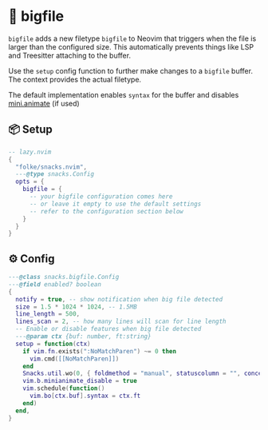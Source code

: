 # 🍿 bigfile

`bigfile` adds a new filetype `bigfile` to Neovim that triggers when the file is
larger than the configured size. This automatically prevents things like LSP
and Treesitter attaching to the buffer.

Use the `setup` config function to further make changes to a `bigfile` buffer.
The context provides the actual filetype.

The default implementation enables `syntax` for the buffer and disables
[mini.animate](https://github.com/echasnovski/mini.animate) (if used)

<!-- docgen -->

## 📦 Setup

```lua
-- lazy.nvim
{
  "folke/snacks.nvim",
  ---@type snacks.Config
  opts = {
    bigfile = {
      -- your bigfile configuration comes here
      -- or leave it empty to use the default settings
      -- refer to the configuration section below
    }
  }
}
```

## ⚙️ Config

```lua
---@class snacks.bigfile.Config
---@field enabled? boolean
{
  notify = true, -- show notification when big file detected
  size = 1.5 * 1024 * 1024, -- 1.5MB
  line_length = 500,
  lines_scan = 2, -- how many lines will scan for line length
  -- Enable or disable features when big file detected
  ---@param ctx {buf: number, ft:string}
  setup = function(ctx)
    if vim.fn.exists(":NoMatchParen") ~= 0 then
      vim.cmd([[NoMatchParen]])
    end
    Snacks.util.wo(0, { foldmethod = "manual", statuscolumn = "", conceallevel = 0 })
    vim.b.minianimate_disable = true
    vim.schedule(function()
      vim.bo[ctx.buf].syntax = ctx.ft
    end)
  end,
}
```
